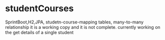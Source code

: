 # studentCourses
SprintBoot,H2,JPA, studetn-course-mapping tables, many-to-many relationship
it is a working copy and it is not complete. 
currently working on the get details of a single student
